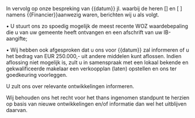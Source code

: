In vervolg op onze bespreking van {{datum}} jl. waarbij de heren []  en [ ] namens {{Financier}}aanwezig waren, berichten wij u als volgt. 

•	U stuurt ons zo spoedig mogelijk de meest recente WOZ waardebepaling die u van uw gemeente heeft ontvangen en een afschrift van uw IB-aangifte;

•	Wij  hebben ook afgesproken dat u ons voor {{datum}} zal informeren of u het bedrag van EUR 250.000,- uit andere middelen kunt aflossen. Indien aflossing niet mogelijk is, zult u in samenspraak met een lokaal bekende en gekwalificeerde makelaar een verkoopplan (laten) opstellen en ons ter goedkeuring voorleggen.

U zult ons over relevante ontwikkelingen informeren.

Wij behouden ons het recht voor het thans ingenomen standpunt te herzien op basis van nieuwe ontwikkelingen en/of informatie dan wel het uitblijven daarvan.

